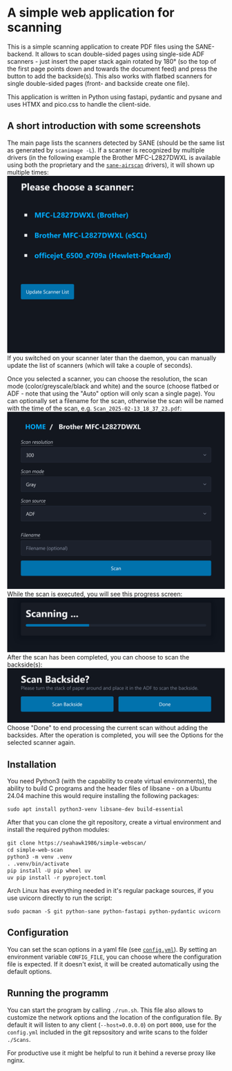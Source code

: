 # A simple web application for scanning
This is a simple scanning application to create PDF files using the SANE-backend.
It allows to scan double-sided pages using single-side ADF scanners - just insert the paper stack again rotated by 180°
(so the top of the first page points down and towards the document feed) and press the button to add the backside(s).
This also works with flatbed scanners for single double-sided pages (front- and backside create one file).

This application is written in Python using fastapi, pydantic and pysane and uses HTMX and pico.css to handle the client-side.

## A short introduction with some screenshots
The main page lists the scanners detected by SANE (should be the same list as generated by `scanimage -L`). If a scanner is recognized by multiple drivers (in the following example the Brother MFC-L2827DWXL is available using both the proprietary and the [`sane-airscan`](https://github.com/alexpevzner/sane-airscan) drivers), it will  shown up multiple times:
![screenshot of the main page for selecting scanners](doc/img/Scanner_Selection.png "Scanner Selection")
If you switched on your scanner later than the daemon, you can manually update the list of scanners (which will take a couple of seconds).

Once you selected a scanner, you can choose the resolution, the scan mode (color/greyscale/black and white) and the source (choose flatbed or ADF - note that using the "Auto" option will only scan a single page). You can optionally set a filename for the scan, otherwise the scan will be named with the time of the scan, e.g. `Scan_2025-02-13_18_37_23.pdf`:
![screenshot of the page to select scanner options](doc/img/Scanner_Options.png "Scanner Options")
While the scan is executed, you will see this progress screen:
![screenshot of the progess page while scanning](doc/img/Scan_Progress.png "Scanning")
After the scan has been completed, you can choose to scan the backside(s):
![This screenshot shows the progess page while scanning](doc/img/Backside_Scan_Dialog.png "Scanning")
Choose "Done" to end processing the current scan without adding the backsides. After the operation is completed, you will see the Options for the selected scanner again.

## Installation
You need Python3 (with the capability to create virtual environments), the ability to build C programs and the header files of libsane - on a Ubuntu 24.04 machine this would require installing the following packages:
```shell
sudo apt install python3-venv libsane-dev build-essential
```
After that you can clone the git repository, create a virtual environment and install the required python modules:
```
git clone https://seahawk1986/simple-webscan/
cd simple-web-scan
python3 -m venv .venv
. .venv/bin/activate
pip install -U pip wheel uv
uv pip install -r pyproject.toml
```

Arch Linux has everything needed in it's regular package sources, if you use uvicorn directly to run the script:
```shell
sudo pacman -S git python-sane python-fastapi python-pydantic uvicorn
```

## Configuration
You can set the scan options in a yaml file  (see [`config.yml`](config.yml)). By setting an environment variable `CONFIG_FILE`, you can choose where the configuration file is expected. If it doesn't exist, it will be created automatically using the default options.

## Running the programm
You can start the program by calling `./run.sh`. This file also allows to customize the network options and the location of the configuration file. By default it will listen to any client (`--host=0.0.0.0`) on port `8000`, use for the `config.yml` included in the git repsository and write scans to the folder `./Scans`.

For productive use it might be helpful to run it behind a reverse proxy like nginx.